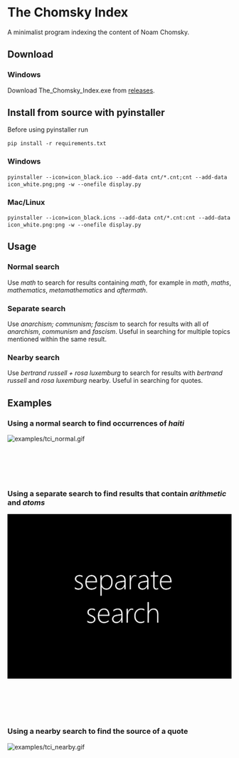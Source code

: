 # The Chomsky Index

A minimalist program indexing the content of Noam Chomsky.

## Download

### Windows

Download The_Chomsky_Index.exe from [releases](https://github.com/jasons-gh/the-chomsky-index/releases).

## Install from source with pyinstaller

Before using pyinstaller run

    pip install -r requirements.txt

### Windows

    pyinstaller --icon=icon_black.ico --add-data cnt/*.cnt;cnt --add-data icon_white.png;png -w --onefile display.py

### Mac/Linux

    pyinstaller --icon=icon_black.icns --add-data cnt/*.cnt:cnt --add-data icon_white.png:png -w --onefile display.py

## Usage

### Normal search

Use *math* to search for results containing *math*, for example in *math*, *maths*, *mathematics*, *metamathematics* and *aftermath*.

### Separate search

Use *anarchism; communism; fascism* to search for results with all of *anarchism*, *communism* and *fascism*. Useful in searching for multiple topics mentioned within the same result.

### Nearby search

Use *bertrand russell + rosa luxemburg* to search for results with *bertrand russell* and *rosa luxemburg* nearby. Useful in searching for quotes.

## Examples

### Using a normal search to find occurrences of *haiti*

![examples/tci_normal.gif](examples/tci_normal.gif)

<br/>

<br/>

<br/>

<br/>

### Using a separate search to find results that contain *arithmetic* and *atoms*

![examples/tci_separate.gif](examples/tci_separate.gif)

<br/>

<br/>

<br/>

<br/>

### Using a nearby search to find the source of a quote

![examples/tci_nearby.gif](examples/tci_nearby.gif)